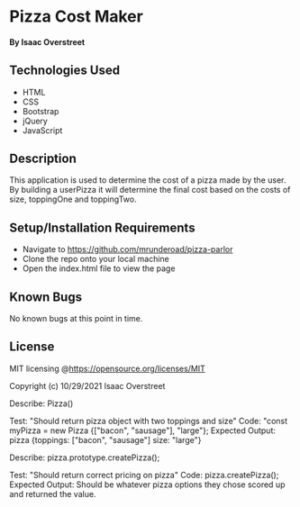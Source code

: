 # Pizza Cost Maker

#### By Isaac Overstreet

## Technologies Used

* HTML
* CSS
* Bootstrap
* jQuery
* JavaScript

## Description

This application is used to determine the cost of a pizza made by the user. By building a userPizza it will determine the final cost based on the costs of size, toppingOne and toppingTwo.

## Setup/Installation Requirements

* Navigate to https://github.com/mrunderoad/pizza-parlor
* Clone the repo onto your local machine
* Open the index.html file to view the page

## Known Bugs

No known bugs at this point in time.

## License

MIT licensing @https://opensource.org/licenses/MIT

Copyright (c) 10/29/2021 Isaac Overstreet




Describe: Pizza()

Test: "Should return pizza object with two toppings and size"
Code: "const myPizza = new Pizza {["bacon", "sausage"], "large"};
Expected Output: pizza {toppings: ["bacon", "sausage"] size: "large"}

Describe: pizza.prototype.createPizza();

Test: "Should return correct pricing on pizza"
Code: pizza.createPizza();
Expected Output: Should be whatever pizza options they chose scored up and returned the value. 